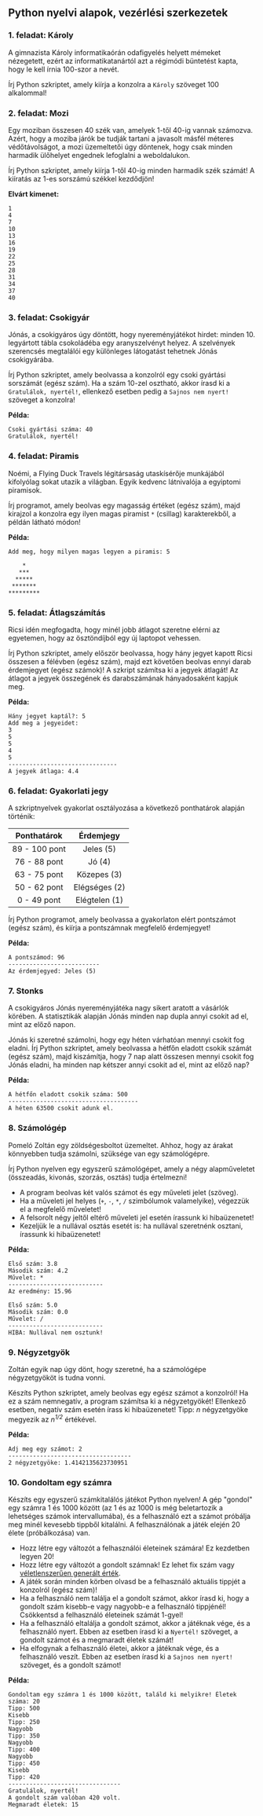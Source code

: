 <style>
	h1:first-of-type { display: none; }
</style>

# Szkriptnyelvek - 1. gyakorló feladatsor

## Python nyelvi alapok, vezérlési szerkezetek


### 1. feladat: Károly

A gimnazista Károly informatikaórán odafigyelés helyett mémeket nézegetett, ezért az informatikatanártól azt a régimódi büntetést kapta, hogy le kell írnia 100-szor a nevét.

Írj Python szkriptet, amely kiírja a konzolra a `Károly` szöveget 100 alkalommal!


### 2. feladat: Mozi

Egy moziban összesen 40 szék van, amelyek 1-től 40-ig vannak számozva. Azért, hogy a moziba járók be tudják tartani a javasolt másfél méteres védőtávolságot, a mozi üzemeltetői úgy döntenek, hogy csak minden harmadik ülőhelyet engednek lefoglalni a weboldalukon.

Írj Python szkriptet, amely kiírja 1-től 40-ig minden harmadik szék számát! A kiíratás az 1-es sorszámú székkel kezdődjön!

**Elvárt kimenet:**

```
1
4
7
10
13
16
19
22
25
28
31
34
37
40
```


### 3. feladat: Csokigyár

Jónás, a csokigyáros úgy döntött, hogy nyereményjátékot hirdet: minden 10. legyártott tábla csokoládéba egy aranyszelvényt helyez. A szelvények szerencsés megtalálói egy különleges látogatást tehetnek Jónás csokigyárába.

Írj Python szkriptet, amely beolvassa a konzolról egy csoki gyártási sorszámát (egész szám). Ha a szám 10-zel osztható, akkor írasd ki a `Gratulálok, nyertél!`, ellenkező esetben pedig a `Sajnos nem nyert!` szöveget a konzolra!

**Példa:**

```
Csoki gyártási száma: 40
Gratulálok, nyertél!
```


### 4. feladat: Piramis

Noémi, a Flying Duck Travels légitársaság utaskísérője munkájából kifolyólag sokat utazik a világban. Egyik kedvenc látnivalója a egyiptomi piramisok.

Írj programot, amely beolvas egy magasság értéket (egész szám), majd kirajzol a konzolra egy ilyen magas piramist `*` (csillag) karakterekből, a példán látható módon!

**Példa:**

```
Add meg, hogy milyen magas legyen a piramis: 5

    *
   ***
  *****
 *******
*********
```


### 5. feladat: Átlagszámítás

Ricsi idén megfogadta, hogy minél jobb átlagot szeretne elérni az egyetemen, hogy az ösztöndíjból egy új laptopot vehessen.

Írj Python szkriptet, amely először beolvassa, hogy hány jegyet kapott Ricsi összesen a félévben (egész szám), majd ezt követően beolvas ennyi darab érdemjegyet (egész számok)! A szkript számítsa ki a jegyek átlagát! Az átlagot a jegyek összegének és darabszámának hányadosaként kapjuk meg.

**Példa:**

```
Hány jegyet kaptál?: 5
Add meg a jegyeidet:
3
5
5
4
5
-------------------------------
A jegyek átlaga: 4.4
```


### 6. feladat: Gyakorlati jegy

A szkriptnyelvek gyakorlat osztályozása a következő ponthatárok alapján történik:

|  Ponthatárok  |   Érdemjegy   |
|:-------------:|:-------------:|
| 89 - 100 pont | Jeles (5)     |
|  76 - 88 pont | Jó (4)        |
|  63 - 75 pont | Közepes (3)   |
|  50 - 62 pont | Elégséges (2) |
|  0 - 49 pont  | Elégtelen (1) |

Írj Python programot, amely beolvassa a gyakorlaton elért pontszámot (egész szám), és kiírja a pontszámnak megfelelő érdemjegyet!

**Példa:**

```
A pontszámod: 96
--------------------------
Az érdemjegyed: Jeles (5)
```


### 7. Stonks

A csokigyáros Jónás nyereményjátéka nagy sikert aratott a vásárlók körében. A statisztikák alapján Jónás minden nap dupla annyi csokit ad el, mint az előző napon.

Jónás ki szeretné számolni, hogy egy héten várhatóan mennyi csokit fog eladni. Írj Python szkriptet, amely beolvassa a hétfőn eladott csokik számát (egész szám), majd kiszámítja, hogy 7 nap alatt összesen mennyi csokit fog Jónás eladni, ha minden nap kétszer annyi csokit ad el, mint az előző nap?

**Példa:**

```
A hétfőn eladott csokik száma: 500
-------------------------------------
A héten 63500 csokit adunk el.
```


### 8. Számológép

Pomeló Zoltán egy zöldségesboltot üzemeltet. Ahhoz, hogy az árakat könnyebben tudja számolni, szüksége van egy számológépre.

Írj Python nyelven egy egyszerű számológépet, amely a négy alapműveletet (összeadás, kivonás, szorzás, osztás) tudja értelmezni!

* A program beolvas két valós számot és egy műveleti jelet (szöveg).
* Ha a műveleti jel helyes (`+`, `-`, `*`, `/` szimbólumok valamelyike), végezzük el a megfelelő műveletet!
* A felsorolt négy jeltől eltérő műveleti jel esetén írassunk ki hibaüzenetet!
* Kezeljük le a nullával osztás esetét is: ha nullával szeretnénk osztani, írassunk ki hibaüzenetet!

**Példa:**

```
Első szám: 3.8
Második szám: 4.2
Művelet: *
---------------------------
Az eredmény: 15.96
```

```
Első szám: 5.0
Második szám: 0.0
Művelet: /
---------------------------
HIBA: Nullával nem osztunk!
```


### 9. Négyzetgyök

Zoltán egyik nap úgy dönt, hogy szeretné, ha a számológépe négyzetgyököt is tudna vonni.

Készíts Python szkriptet, amely beolvas egy egész számot a konzolról! Ha ez a szám nemnegatív, a program számítsa ki a négyzetgyökét! Ellenkező esetben, negatív szám esetén írass ki hibaüzenetet! Tipp: *n* négyzetgyöke megyezik az *n<sup>1/2</sup>* értékével.

**Példa:**

```
Adj meg egy számot: 2
-----------------------------------
2 négyzetgyöke: 1.4142135623730951
```


### 10. Gondoltam egy számra

Készíts egy egyszerű számkitalálós játékot Python nyelven! A gép "gondol" egy számra 1 és 1000 között (az 1 és az 1000 is még beletartozik a lehetséges számok intervallumába), és a felhasználó ezt a számot próbálja meg minél kevesebb tippből kitalálni. A felhasználónak a játék elején 20 élete (próbálkozása) van.

* Hozz létre egy változót a felhasználói életeinek számára! Ez kezdetben legyen 20!
* Hozz létre egy változót a gondolt számnak! Ez lehet fix szám vagy [véletlenszerűen generált érték](https://www.w3schools.com/python/ref_random_randint.asp).
* A játék során minden körben olvasd be a felhasználó aktuális tippjét a konzolról (egész szám)!
* Ha a felhasználó nem találja el a gondolt számot, akkor írasd ki, hogy a gondolt szám kisebb-e vagy nagyobb-e a felhasználó tippjénél! Csökkentsd a felhasználó életeinek számát 1-gyel!
* Ha a felhasználó eltalálja a gondolt számot, akkor a játéknak vége, és a felhasználó nyert. Ebben az esetben írasd ki a `Nyertél!` szöveget, a gondolt számot és a megmaradt életek számát!
* Ha elfogynak a felhasználó életei, akkor a játéknak vége, és a felhasználó veszít. Ebben az esetben írasd ki a `Sajnos nem nyert!` szöveget, és a gondolt számot!

**Példa:**

```
Gondoltam egy számra 1 és 1000 között, találd ki melyikre! Életek száma: 20
Tipp: 500
Kisebb
Tipp: 250
Nagyobb
Tipp: 350
Nagyobb
Tipp: 400
Nagyobb
Tipp: 450
Kisebb
Tipp: 420
--------------------------------
Gratulálok, nyertél!
A gondolt szám valóban 420 volt.
Megmaradt életek: 15
```